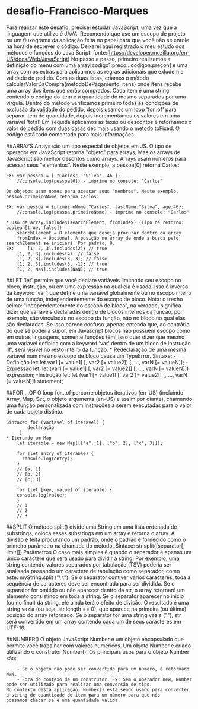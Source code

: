 # desafio-Francisco-Marques
  Para realizar este desafio, precisei estudar JavaScript, uma vez que a linguagem que utilizo é JAVA. Recomendo que use um escopo de projeto ou um fluxograma da aplicação feita no papel para que você não se enrole na hora de escrever o código.
  Deixarei aqui registrado o meu estudo dos métodos e funções do Java Script. fonte:(https://developer.mozilla.org/en-US/docs/Web/JavaScript)
  No passo a passo, primeiro realizamos a definição do menu com uma array[codigo1:preço...codigon:preçon] e uma array com os extras para aplicarmos as regras adicionais que exludem a validade do pedido.
  Com as duas listas, criamos o método calcularValorDaCompra(metodoDePagamento, itens) onde itens recebe uma array dos itens que serão comprados. Cada item é uma string contendo o código do item e a quantidade do mesmo separados por uma vírgula.
  Dentro do método verificamos primeiro todas as condições de exclusão da validade do pedido, depois usamos um loop 'for..of' para separar item de quantidade, depois incrementamos os valores em uma variavel 'total'
  Em seguida aplicamos as taxas ou descontos e retornamos o valor do pedido com duas casas decimais usando o metodo toFixed.
  O código está todo comentado para mais informações.
  
##ARRAYS
	Arrays são um tipo especial de objetos em JS.
	O tipo de operador em JavaScript retorna "objeto" para arrays, Mas os arrays de JavaScript são melhor descritos como arrays.
	Arrays usam números para acessar seus "elementos". Neste exemplo, a pessoa[0] retorna Carlos:

	EX: var pessoa = [ "Carlos", "Silva", 46 ];
    	//console.log(pessoa[0]) - imprime no console: "Carlos"

	Os objetos usam nomes para acessar seus "membros". Neste exemplo, pessoa.primeiroNome retorna Carlos:

	EX: var pessoa = {primeiroNome:"Carlos", lastName:"Silva", age:46};
    	//console.log(pessoa.primeiroNome) - imprime no console: "Carlos"

	* Uso de array.includes(searchElement, fromIndex) (Tipo de retorno: boolean[true, false])
		searchElement = O elemento que deseja procurar dentro da array.
		fromIndex = Opcional. A posição no array de onde a busca pelo searchElement se iniciará. Por padrão, 0.
	EX: 	[1, 2, 3].includes(2); // true
		[1, 2, 3].includes(4); // false
		[1, 2, 3].includes(3, 3); // false
		[1, 2, 3].includes(3, -1); // true
		[1, 2, NaN].includes(NaN); // true

##LET
	'let' permite que você declare variáveis limitando seu escopo no bloco, instrução, ou em uma expressão na qual ela é usada.
	Isso é inverso da keyword 'var', que define uma variável globalmente ou no escopo inteiro de uma função, independentemente do
	escopo de bloco.
	Nota: o trecho acima: "independentemente do escopo de bloco", na verdade, significa dizer que variáveis declaradas dentro de blocos
	internos da função, por exemplo, são vinculadas no escopo da função, não no bloco no qual elas são declaradas. Se isso parece confuso
	,apenas entenda que, ao contrário do que se poderia supor, em Javascript blocos não possuem escopo como em outras linguagens, somente
	funções têm! Isso quer dizer que mesmo uma váriavel definida com a keyword 'var' dentro de um bloco de instrução 'if', será visível
	no resto inteiro da função.
	* Redeclaração de uma mesma variável num mesmo escopo de bloco causa um TypeError.
	Sintaxe: 
		-Definição let:
			let var1 [= value1] [, var2 [= value2]] [, ..., varN [= valueN]];
		-Expressão let:
			let (var1 [= value1] [, var2 [= value2]] [, ..., varN [= valueN]]) expression;
		-Instrução let:
			let (var1 [= value1] [, var2 [= value2]] [, ..., varN [= valueN]]) statement;

##FOR ...OF
	O loop for...of percorre objetos iterativos (en-US) (incluindo Array, Map, Set, o objeto arguments (en-US) e assim por diante),
	chamando uma função personalizada com instruções a serem executadas para o valor de cada objeto distinto.
	
	Sintaxe: for (variavel of iteravel) {
  			declaração
		 }
	* Iterando um Map	
		let iterable = new Map([["a", 1], ["b", 2], ["c", 3]]);

		for (let entry of iterable) {
		  console.log(entry);
		}
		// [a, 1]
		// [b, 2]
		// [c, 3]

		for (let [key, value] of iterable) {
  		console.log(value);
		}
		// 1
		// 2
		// 3

##SPLIT
	O método split() divide uma String em uma lista ordenada de substrings, coloca essas substrings em um array e retorna o array.
	A divisão é feita procurando um padrão, onde o padrão é fornecido como o primeiro parâmetro na chamada do método.
	Sintaxe: str.split([separator[, limit]])
	Parâmetros
		O caso mais simples é quando o separador é apenas um único caractere que será usado para dividir a string. Por exemplo, 
		uma string contendo valores separados por tabulação (TSV) poderia ser analisada passando um caractere de tabulação como
		separador, como este: myString.split ("\ t").
		Se o separator contiver vários caracteres, toda a sequência de caracteres deve ser encontrada para ser dividida.
		Se o separator for omitido ou não aparecer dentro da str, o array retornará um elemento consistindo em toda a string.
		Se o separator aparecer no início (ou no final) da string, ele ainda terá o efeito de divisão. O resultado é uma string
		vazia (ou seja, str.length == 0), que aparece na primeira (ou última) posição do array retornado.
		Se o separator for uma string vazia (""), str será convertido em um array contendo cada um de seus caracteres em UTF-16.

##NUMBER()
	O objeto JavaScript Number é um objeto encapsulado que permite você trabalhar com valores numéricos. Um objeto Number é criado 
	utilizando o construtor Number().
	Os principais usos para o objeto Number são:

		- Se o objeto não pode ser convertido para um número, é retornado NaN.
		- Fora do contexo de um construtor. Ex: Sem o operador new, Number pode ser utilizado para realizar uma conversão de tipo.
	No contexto desta aplicação, Number() está sendo usado para converter a string de quantidade do item para um número para que nós
	possamos checar se é uma quantidade válida.
